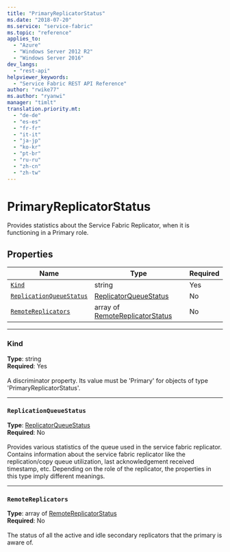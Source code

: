 ```yaml
---
title: "PrimaryReplicatorStatus"
ms.date: "2018-07-20"
ms.service: "service-fabric"
ms.topic: "reference"
applies_to: 
  - "Azure"
  - "Windows Server 2012 R2"
  - "Windows Server 2016"
dev_langs: 
  - "rest-api"
helpviewer_keywords: 
  - "Service Fabric REST API Reference"
author: "rwike77"
ms.author: "ryanwi"
manager: "timlt"
translation.priority.mt: 
  - "de-de"
  - "es-es"
  - "fr-fr"
  - "it-it"
  - "ja-jp"
  - "ko-kr"
  - "pt-br"
  - "ru-ru"
  - "zh-cn"
  - "zh-tw"
---
```

# PrimaryReplicatorStatus

Provides statistics about the Service Fabric Replicator, when it is functioning in a Primary role.

## Properties
| Name | Type | Required |
| --- | --- | --- |
| [`Kind`](#kind) | string | Yes |
| [`ReplicationQueueStatus`](#replicationqueuestatus) | [ReplicatorQueueStatus](sfclient-v63-model-replicatorqueuestatus.md) | No |
| [`RemoteReplicators`](#remotereplicators) | array of [RemoteReplicatorStatus](sfclient-v63-model-remotereplicatorstatus.md) | No |

____
### Kind
__Type__: string <br/>
__Required__: Yes <br/>
<br/>
A discriminator property. Its value must be 'Primary' for objects of type 'PrimaryReplicatorStatus'.

____
### `ReplicationQueueStatus`
__Type__: [ReplicatorQueueStatus](sfclient-v63-model-replicatorqueuestatus.md) <br/>
__Required__: No<br/>
<br/>
Provides various statistics of the queue used in the service fabric replicator.
Contains information about the service fabric replicator like the replication/copy queue utilization, last acknowledgement received timestamp, etc.
Depending on the role of the replicator, the properties in this type imply different meanings.


____
### `RemoteReplicators`
__Type__: array of [RemoteReplicatorStatus](sfclient-v63-model-remotereplicatorstatus.md) <br/>
__Required__: No<br/>
<br/>
The status of all the active and idle secondary replicators that the primary is aware of.
